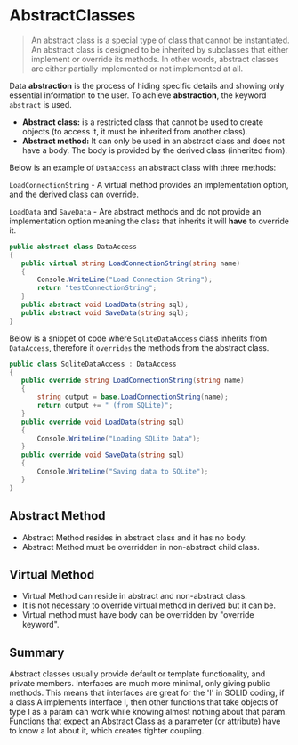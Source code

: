 # AbstractClasses

> An abstract class is a special type of class that cannot be instantiated. An abstract class is designed to be inherited by subclasses that either implement or override its methods. In other words, abstract classes are either partially implemented or not implemented at all.

Data **abstraction** is the process of hiding specific details and showing only essential information to the user. To achieve **abstraction**, the keyword `abstract` is used.

*   **Abstract class:** is a restricted class that cannot be used to create objects (to access it, it must be inherited from another class).
*   **Abstract method:** It can only be used in an abstract class and does not have a body. The body is provided by the derived class (inherited from).

Below is an example of `DataAccess` an abstract class with three methods:

`LoadConnectionString` - A virtual method provides an implementation option, and the derived class can override.

`LoadData` and `SaveData` - Are abstract methods and do not provide an implementation option meaning the class that inherits it will **have** to override it. 

```c#
public abstract class DataAccess
{
   public virtual string LoadConnectionString(string name)
   {
       Console.WriteLine("Load Connection String");
       return "testConnectionString";
   }
   public abstract void LoadData(string sql);
   public abstract void SaveData(string sql);
}
```

Below is a snippet of code where `SqliteDataAccess` class inherits from `DataAccess`, therefore it `overrides` the methods from the abstract class. 

```c#
public class SqliteDataAccess : DataAccess
{
   public override string LoadConnectionString(string name)
   {
       string output = base.LoadConnectionString(name);
       return output += " (from SQLite)";
   }
   public override void LoadData(string sql)
   {
       Console.WriteLine("Loading SQLite Data");
   }
   public override void SaveData(string sql)
   {
       Console.WriteLine("Saving data to SQLite");
   }
}
```

## Abstract Method
* Abstract Method resides in abstract class and it has no body.
* Abstract Method must be overridden in non-abstract child class.
## Virtual Method
* Virtual Method can reside in abstract and non-abstract class.
* It is not necessary to override virtual method in derived but it can be.
* Virtual method must have body can be overridden by "override keyword".

## Summary
Abstract classes usually provide default or template functionality, and private members. Interfaces are much more minimal, only giving public methods. This means that interfaces are great for the 'I' in SOLID coding, if a class A implements interface I, then other functions that take objects of type I as a param can work while knowing almost nothing about that param. Functions that expect an Abstract Class as a parameter (or attribute) have to know a lot about it, which creates tighter coupling. 
